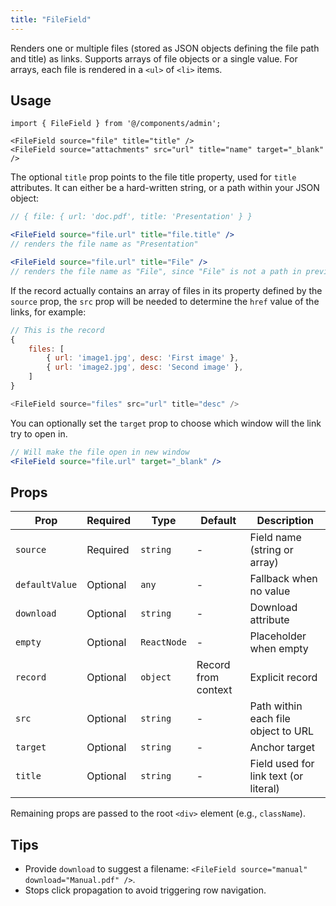 ```yaml
---
title: "FileField"
---
```


Renders one or multiple files (stored as JSON objects defining the file path and title) as links. Supports arrays of file objects or a single value. For arrays, each file is rendered in a `<ul>` of `<li>` items.

## Usage

```tsx
import { FileField } from '@/components/admin';

<FileField source="file" title="title" />
<FileField source="attachments" src="url" title="name" target="_blank" />
```

The optional `title` prop points to the file title property, used for `title` attributes. It can either be a hard-written string, or a path within your JSON object:

```jsx
// { file: { url: 'doc.pdf', title: 'Presentation' } }

<FileField source="file.url" title="file.title" />
// renders the file name as "Presentation"

<FileField source="file.url" title="File" />
// renders the file name as "File", since "File" is not a path in previous given object
```

If the record actually contains an array of files in its property defined by the `source` prop, the `src` prop will be needed to determine the `href` value of the links, for example:

```js
// This is the record
{
    files: [
        { url: 'image1.jpg', desc: 'First image' },
        { url: 'image2.jpg', desc: 'Second image' },
    ]
}

<FileField source="files" src="url" title="desc" />
```

You can optionally set the `target` prop to choose which window will the link try to open in.

```jsx
// Will make the file open in new window
<FileField source="file.url" target="_blank" />
```

## Props

| Prop | Required | Type | Default | Description |
|------|----------|------|---------|-------------|
| `source` | Required | `string` | - | Field name (string or array) |
| `defaultValue` | Optional | `any` | - | Fallback when no value |
| `download` | Optional | `string` | - | Download attribute |
| `empty` | Optional | `ReactNode` | - | Placeholder when empty |
| `record` | Optional | `object` | Record from context | Explicit record |
| `src` | Optional | `string` | - | Path within each file object to URL |
| `target` | Optional | `string` | - | Anchor target |
| `title` | Optional | `string` | - | Field used for link text (or literal) |

Remaining props are passed to the root `<div>` element (e.g., `className`).

## Tips

- Provide `download` to suggest a filename: `<FileField source="manual" download="Manual.pdf" />`.
- Stops click propagation to avoid triggering row navigation.

